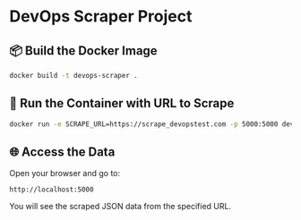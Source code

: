 # DevOps Scraper Project

## 📦 Build the Docker Image
```bash
docker build -t devops-scraper .
```

## 🚀 Run the Container with URL to Scrape
```bash
docker run -e SCRAPE_URL=https://scrape_devopstest.com -p 5000:5000 devops-scraper
```

## 🌐 Access the Data
Open your browser and go to:
```
http://localhost:5000
```

You will see the scraped JSON data from the specified URL.
